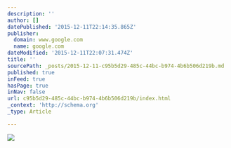 ```yaml
---
description: ''
author: []
datePublished: '2015-12-11T22:14:35.865Z'
publisher:
  domain: www.google.com
  name: google.com
dateModified: '2015-12-11T22:07:31.474Z'
title: ''
sourcePath: _posts/2015-12-11-c95b5d29-485c-44bc-b974-4b6b506d219b.md
published: true
inFeed: true
hasPage: true
inNav: false
url: c95b5d29-485c-44bc-b974-4b6b506d219b/index.html
_context: 'http://schema.org'
_type: Article

---
```

![](https://media.licdn.com/mpr/mpr/p/6/005/082/20b/36672f5.jpg)